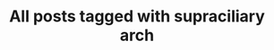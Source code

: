 ---
layout: tag
title: "All posts tagged with supraciliary arch"
permalink: /weblog/tags/supraciliary-arch/
taxonomy: supraciliary arch
---